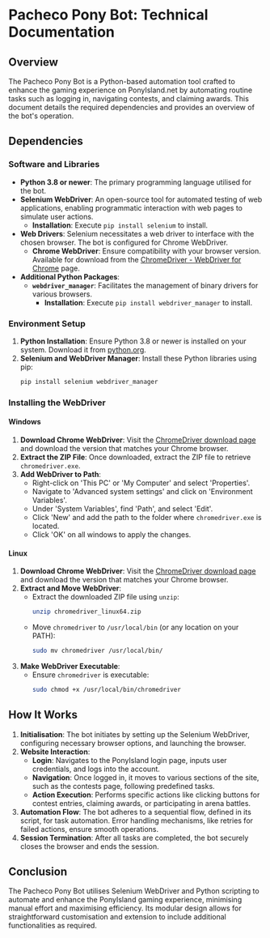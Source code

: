 # Pacheco Pony Bot: Technical Documentation

## Overview

The Pacheco Pony Bot is a Python-based automation tool crafted to enhance the gaming experience on PonyIsland.net by automating routine tasks such as logging in, navigating contests, and claiming awards. This document details the required dependencies and provides an overview of the bot's operation.

## Dependencies

### Software and Libraries

- **Python 3.8 or newer**: The primary programming language utilised for the bot.
- **Selenium WebDriver**: An open-source tool for automated testing of web applications, enabling programmatic interaction with web pages to simulate user actions.
  - **Installation**: Execute `pip install selenium` to install.
- **Web Drivers**: Selenium necessitates a web driver to interface with the chosen browser. The bot is configured for Chrome WebDriver.
  - **Chrome WebDriver**: Ensure compatibility with your browser version. Available for download from the [ChromeDriver - WebDriver for Chrome](https://sites.google.com/a/chromium.org/chromedriver/) page.
- **Additional Python Packages**:
  - **`webdriver_manager`**: Facilitates the management of binary drivers for various browsers.
    - **Installation**: Execute `pip install webdriver_manager` to install.

### Environment Setup

1. **Python Installation**: Ensure Python 3.8 or newer is installed on your system. Download it from [python.org](https://www.python.org/downloads/).
2. **Selenium and WebDriver Manager**: Install these Python libraries using pip:
   ```bash
   pip install selenium webdriver_manager
   ```

### Installing the WebDriver

#### Windows

1. **Download Chrome WebDriver**: Visit the [ChromeDriver download page](https://sites.google.com/a/chromium.org/chromedriver/) and download the version that matches your Chrome browser.
2. **Extract the ZIP File**: Once downloaded, extract the ZIP file to retrieve `chromedriver.exe`.
3. **Add WebDriver to Path**:
   - Right-click on 'This PC' or 'My Computer' and select 'Properties'.
   - Navigate to 'Advanced system settings' and click on 'Environment Variables'.
   - Under 'System Variables', find 'Path', and select 'Edit'.
   - Click 'New' and add the path to the folder where `chromedriver.exe` is located.
   - Click 'OK' on all windows to apply the changes.

#### Linux

1. **Download Chrome WebDriver**: Visit the [ChromeDriver download page](https://sites.google.com/a/chromium.org/chromedriver/) and download the version that matches your Chrome browser.
2. **Extract and Move WebDriver**:
   - Extract the downloaded ZIP file using `unzip`:
     ```bash
     unzip chromedriver_linux64.zip
     ```
   - Move `chromedriver` to `/usr/local/bin` (or any location on your PATH):
     ```bash
     sudo mv chromedriver /usr/local/bin/
     ```
3. **Make WebDriver Executable**:
   - Ensure `chromedriver` is executable:
     ```bash
     sudo chmod +x /usr/local/bin/chromedriver
     ```

## How It Works

1. **Initialisation**: The bot initiates by setting up the Selenium WebDriver, configuring necessary browser options, and launching the browser.
2. **Website Interaction**:
   - **Login**: Navigates to the PonyIsland login page, inputs user credentials, and logs into the account.
   - **Navigation**: Once logged in, it moves to various sections of the site, such as the contests page, following predefined tasks.
   - **Action Execution**: Performs specific actions like clicking buttons for contest entries, claiming awards, or participating in arena battles.
3. **Automation Flow**: The bot adheres to a sequential flow, defined in its script, for task automation. Error handling mechanisms, like retries for failed actions, ensure smooth operations.
4. **Session Termination**: After all tasks are completed, the bot securely closes the browser and ends the session.

## Conclusion

The Pacheco Pony Bot utilises Selenium WebDriver and Python scripting to automate and enhance the PonyIsland gaming experience, minimising manual effort and maximising efficiency. Its modular design allows for straightforward customisation and extension to include additional functionalities as required.
